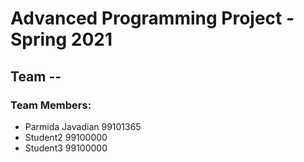 # Advanced Programming Project - Spring 2021
## Team --

### Team Members:
- Parmida Javadian 99101365
- Student2 99100000
- Student3 99100000
